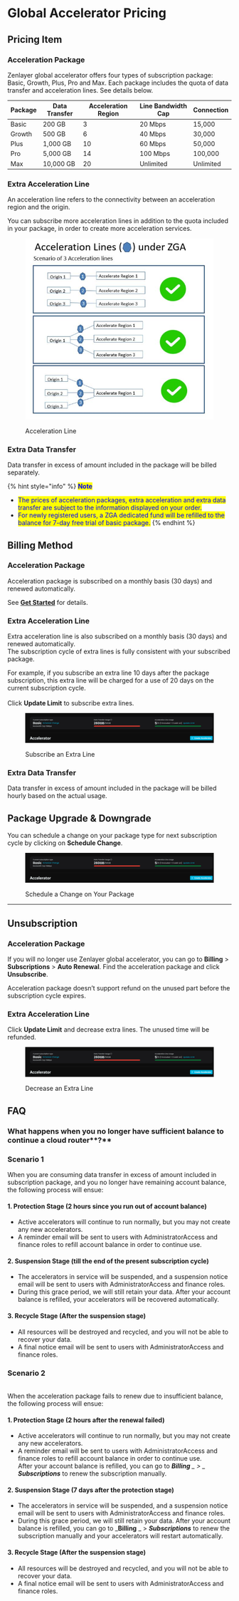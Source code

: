 # Global Accelerator Pricing

## **Pricing Item**

### **Acceleration Package**

Zenlayer global accelerator offers four types of subscription package: Basic, Growth, Plus, Pro and Max. Each package includes the quota of data transfer and acceleration lines. See details below.

| Package | Data Transfer | Acceleration Region | Line Bandwidth Cap | Connection |
| ------- | ------------- | ------------------- | ------------------ | ---------- |
| Basic   | 200 GB        | 3                   | 20 Mbps            | 15,000     |
| Growth  | 500 GB        | 6                   | 40 Mbps            | 30,000     |
| Plus    | 1,000 GB      | 10                  | 60 Mbps            | 50,000     |
| Pro     | 5,000 GB      | 14                  | 100 Mbps           | 100,000    |
| Max     | 10,000 GB     | 20                  | Unlimited          | Unlimited  |

### **Extra Acceleration Line**

An acceleration line refers to the connectivity between an acceleration region and the origin.&#x20;

You can subscribe more acceleration lines in addition to the quota included in your package, in order to create more acceleration services.

<figure><img src="../.gitbook/assets/Article_1 (21).jpg" alt=""><figcaption><p>Acceleration Line</p></figcaption></figure>

### **Extra Data Transfer**

Data transfer in excess of amount included in the package will be billed separately.

{% hint style="info" %}
<mark style="color:blue;">**Note**</mark>

* <mark style="color:blue;">The prices of acceleration packages, extra acceleration and extra data transfer are subject to the information displayed on your order.</mark>
* <mark style="color:blue;">For newly registered users, a ZGA dedicated fund will be refilled to the balance for 7-day free trial of basic package.</mark>&#x20;
{% endhint %}



## Billing Method&#x20;

### **Acceleration Package**

Acceleration package is subscribed on a monthly basis (30 days) and renewed automatically.

See [**Get Started**](../global-accelerator/get-started/) for details.

### **Extra Acceleration Line**

Extra acceleration line is also subscribed on a monthly basis (30 days) and renewed automatically.\
The subscription cycle of extra lines is fully consistent with your subscribed package.&#x20;

For example, if you subscribe an extra line 10 days after the package subscription, this extra line will be charged for a use of 20 days on the current subscription cycle.\
\
Click **Update Limit** to subscribe extra lines.

<figure><img src="../.gitbook/assets/Article_3 (4).jpg" alt=""><figcaption><p>Subscribe an Extra Line</p></figcaption></figure>

### **Extra Data Transfer**

Data transfer in excess of amount included in the package will be billed hourly based on the actual usage.



## **Package Upgrade & Downgrade**

You can schedule a change on your package type for next subscription cycle by clicking on **Schedule Change**.

<figure><img src="../.gitbook/assets/Article_2 (7).jpg" alt=""><figcaption><p>Schedule a Change on Your Package</p></figcaption></figure>

****

## **Unsubscription**

### **Acceleration Package**

If you will no longer use Zenlayer global accelerator, you can go to **Billing** > **Subscriptions** > **Auto Renewal**. Find the acceleration package and click **Unsubscribe**.

Acceleration package doesn’t support refund on the unused part before the subscription cycle expires.

### **Extra Acceleration Line**

Click **Update Limit** and decrease extra lines. The unused time will be refunded.

<figure><img src="../.gitbook/assets/Article_2 (7) (1).jpg" alt=""><figcaption><p>Decrease an Extra Line</p></figcaption></figure>



## **FAQ**

### **What happens when you no longer have sufficient balance to continue a** cloud   router**?**

### **Scenario 1**

When you are consuming data transfer in excess of amount included in subscription package, and you no longer have remaining account balance, the following process will ensue:

#### **1. Protection Stage** (2 hours since you run out of account balance)

* Active accelerators will continue to run normally, but you may not create any new accelerators.
* A reminder email will be sent to users with AdministratorAccess and finance roles to refill account balance in order to continue use.

#### **2. Suspension Stage** (till the end of the present subscription cycle)

* The accelerators in service will be suspended, and a suspension notice email will be sent to users with AdministratorAccess and finance roles.
* During this grace period, we will still retain your data. After your account balance is refilled, your accelerators will be recovered automatically.&#x20;

#### **3. Recycle Stage** (After the suspension stage)

* All resources will be destroyed and recycled, and you will not be able to recover your data.
* A final notice email will be sent to users with AdministratorAccess and finance roles.

### **Scenario 2**

\
When the acceleration package fails to renew due to insufficient balance, the following process will ensue:

#### **1. Protection Stage** (2 hours after the renewal failed)

* Active accelerators will continue to run normally, but you may not create any new accelerators.
* A reminder email will be sent to users with AdministratorAccess and finance roles to refill account balance in order to continue use. \
  After your account balance is refilled, you can go to _**Billing** _ > _ **Subscriptions**_ to renew the subscription manually.

#### **2. Suspension Stage** (7 days after the protection stage)

* The accelerators in service will be suspended, and a suspension notice email will be sent to users with AdministratorAccess and finance roles.
* During this grace period, we will still retain your data. After your account balance is refilled, you can go to _**Billing** _ > _**Subscriptions**_ to renew the subscription manually and your accelerators will restart automatically.&#x20;

#### **3. Recycle Stage** (After the suspension stage)

* All resources will be destroyed and recycled, and you will not be able to recover your data.
* A final notice email will be sent to users with AdministratorAccess and finance roles.

